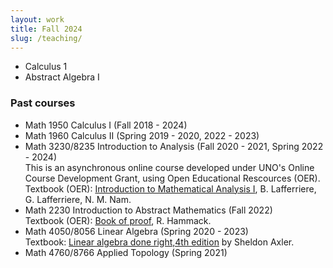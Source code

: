 ```yaml
---
layout: work
title: Fall 2024
slug: /teaching/
---
```


<ul>
<li>
Calculus 1 
</li>
<li>
Abstract Algebra I
</li>
</ul>

<div>
<h3 >Past courses</h3>
<ul>
    <li>Math 1950 Calculus I (Fall 2018 - 2024)
    </li>
    <li>Math 1960 Calculus II (Spring 2019 - 2020, 2022 - 2023)
    </li>
    <li>Math 3230/8235 Introduction to Analysis (Fall 2020 - 2021, Spring 2022 - 2024) <br>
    This is an asynchronous online course developed under UNO's Online Course Development Grant, using Open Educational Rescources (OER).<br>
    Textbook (OER): <a href="https://www.oercommons.org/courses/introduction-to-mathematical-analysis/view">Introduction to Mathematical Analysis I</a>, B. Lafferriere, G. Lafferriere, N. M. Nam.
    </li>
    <li>Math 2230 Introduction to Abstract Mathematics (Fall 2022) <br>
    Textbook (OER): <a href="https://www.people.vcu.edu/~rhammack/BookOfProof/">Book of proof</a>, R. Hammack.<br>
    </li>
    <li>Math 4050/8056 Linear Algebra (Spring 2020 - 2023)<br>
    Textbook: <a href="https://linear.axler.net/">Linear algebra done right,4th edition</a> by Sheldon Axler. 
    </li>
    <li>Math 4760/8766 Applied Topology (Spring 2021)
    </li>
</ul>
<br>
</div>